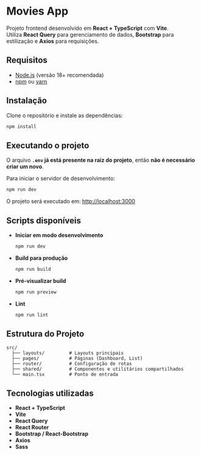# Movies App

Projeto frontend desenvolvido em **React + TypeScript** com **Vite**.  
Utiliza **React Query** para gerenciamento de dados, **Bootstrap** para estilização e **Axios** para requisições.

## Requisitos

- [Node.js](https://nodejs.org/) (versão 18+ recomendada)
- [npm](https://www.npmjs.com/) ou [yarn](https://yarnpkg.com/)

## Instalação

Clone o repositório e instale as dependências:

```bash
npm install
```

## Executando o projeto

O arquivo **`.env` já está presente na raiz do projeto**, então **não é necessário criar um novo**.  

Para iniciar o servidor de desenvolvimento:

```bash
npm run dev
```

O projeto será executado em: [http://localhost:3000](http://localhost:3000)

## Scripts disponíveis

- **Iniciar em modo desenvolvimento**  
  ```bash
  npm run dev
  ```

- **Build para produção**  
  ```bash
  npm run build
  ```

- **Pré-visualizar build**  
  ```bash
  npm run preview
  ```

- **Lint**  
  ```bash
  npm run lint
  ```

## Estrutura do Projeto

```
src/
  ├── layouts/         # Layouts principais
  ├── pages/           # Páginas (Dashboard, List)
  ├── router/          # Configuração de rotas
  ├── shared/          # Componentes e utilitários compartilhados
  └── main.tsx         # Ponto de entrada
```

## Tecnologias utilizadas

- **React + TypeScript**
- **Vite**
- **React Query**
- **React Router**
- **Bootstrap / React-Bootstrap**
- **Axios**
- **Sass**
